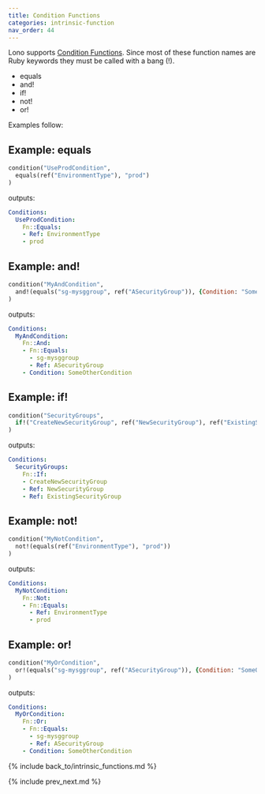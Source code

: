 ```yaml
---
title: Condition Functions
categories: intrinsic-function
nav_order: 44
---
```


Lono supports [Condition Functions](https://docs.aws.amazon.com/AWSCloudFormation/latest/UserGuide/intrinsic-function-reference-conditions.html).  Since most of these function names are Ruby keywords they must be called with a bang (!).

* equals
* and!
* if!
* not!
* or!

Examples follow:

## Example: equals

```ruby
condition("UseProdCondition",
  equals(ref("EnvironmentType"), "prod")
)
```

outputs:

```yaml
Conditions:
  UseProdCondition:
    Fn::Equals:
    - Ref: EnvironmentType
    - prod
```

## Example: and!

```ruby
condition("MyAndCondition",
  and!(equals("sg-mysggroup", ref("ASecurityGroup")), {Condition: "SomeOtherCondition"})
)
```

outputs:

```yaml
Conditions:
  MyAndCondition:
    Fn::And:
    - Fn::Equals:
      - sg-mysggroup
      - Ref: ASecurityGroup
    - Condition: SomeOtherCondition
```

## Example: if!

```ruby
condition("SecurityGroups",
  if!("CreateNewSecurityGroup", ref("NewSecurityGroup"), ref("ExistingSecurityGroup"))
)
```

outputs:

```yaml
Conditions:
  SecurityGroups:
    Fn::If:
    - CreateNewSecurityGroup
    - Ref: NewSecurityGroup
    - Ref: ExistingSecurityGroup
```

## Example: not!

```ruby
condition("MyNotCondition",
  not!(equals(ref("EnvironmentType"), "prod"))
)
```

outputs:

```yaml
Conditions:
  MyNotCondition:
    Fn::Not:
    - Fn::Equals:
      - Ref: EnvironmentType
      - prod
```

## Example: or!

```ruby
condition("MyOrCondition",
  or!(equals("sg-mysggroup", ref("ASecurityGroup")), {Condition: "SomeOtherCondition"})
)
```

outputs:

```yaml
Conditions:
  MyOrCondition:
    Fn::Or:
    - Fn::Equals:
      - sg-mysggroup
      - Ref: ASecurityGroup
    - Condition: SomeOtherCondition
```

{% include back_to/intrinsic_functions.md %}

{% include prev_next.md %}
